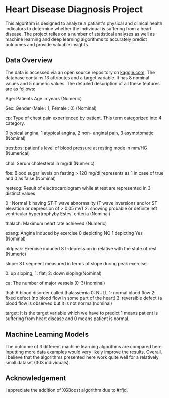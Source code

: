 # Heart Disease Diagnosis Project

This algorithm is designed to analyze a patiant's physical and clinical health indicators to determine whether the individual is suffering from a heart disease. The project relies on a number of statistical analyses as well as machine learning and deep learning algorithms to accurately predict outcomes and provide valuable insights.

## Data Overview

The data is accessed via an open source repository on [kaggle.com](https://www.kaggle.com/datasets/ritwikb3/heart-disease-cleveland). The database contains 13 attributes and a target variable. It has 8 nominal values and 5 numeric values. The detailed description of all these features are as follows:

Age: Patients Age in years (Numeric)

Sex: Gender (Male : 1; Female : 0) (Nominal)

cp: Type of chest pain experienced by patient. This term categorized into 4 category.

0 typical angina, 1 atypical angina, 2 non- anginal pain, 3 asymptomatic (Nominal)

trestbps: patient's level of blood pressure at resting mode in mm/HG (Numerical)

chol: Serum cholesterol in mg/dl (Numeric)

fbs: Blood sugar levels on fasting > 120 mg/dl represents as 1 in case of true and 0 as false (Nominal)

restecg: Result of electrocardiogram while at rest are represented in 3 distinct values

0 : Normal 1: having ST-T wave abnormality (T wave inversions and/or ST elevation or depression of >
0.05 mV) 2: showing probable or definite left ventricular hypertrophyby Estes' criteria (Nominal)

thalach: Maximum heart rate achieved (Numeric)

exang: Angina induced by exercise 0 depicting NO 1 depicting Yes (Nominal)

oldpeak: Exercise induced ST-depression in relative with the state of rest (Numeric)

slope: ST segment measured in terms of slope during peak exercise

0: up sloping; 1: flat; 2: down sloping(Nominal)

ca: The number of major vessels (0–3)(nominal)

thal: A blood disorder called thalassemia
0: NULL 1: normal blood flow 2: fixed defect (no blood flow in some part of the heart) 3: reversible defect (a blood flow is observed but it is not normal(nominal)

target: It is the target variable which we have to predict 1 means patient is suffering from heart disease and 0 means patient is normal.

## Machine Learning Models

The outcome of 3 different machine learning algorithms are compared here. Inputting more data examples would very likely improve the results. Overall, I believe that the algorithms presented here work quite well for a relatively small dataset (303 individuals).

## Acknowledgement

I appreciate the addition of XGBoost algorithm due to #rfjd.
